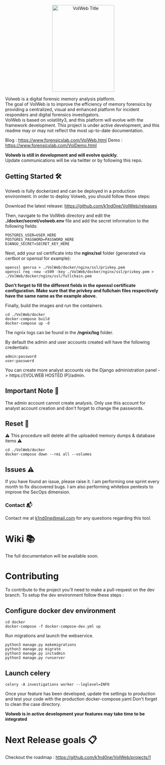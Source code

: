<p align="center">
<img src="https://github.com/k1nd0ne/VolWeb/blob/main/.images_readme/volweblogo.png"  width="200" height="280" alt="VolWeb Title"/>
</p>

Volweb is a digital forensic memory analysis platform.  
The goal of VolWeb is to improve the efficiency of memory forensics by providing a centralized, visual and enhanced platform for incident responders and digital forensics investigators.  
VolWeb is based on volatility3, and this platform will evolve with the framework development.
This project is under active development, and this readme may or may not reflect the most up-to-date documentation.

Blog : https://www.forensicxlab.com/VolWeb.html
Demo : https://www.forensicxlab.com/VolDemo.html

**Volweb is still in development and will evolve quickly.**  
Update communications will be via twitter or by following this repo.


## Getting Started 🛠️
Volweb is fully dockerized and can be deployed in a production environment.
In order to deploy Volweb, you should follow these steps:

Download the latest release: https://github.com/k1nd0ne/VolWeb/releases

Then, navigate to the VolWeb directory and edit the **./docker/secret/volweb.env** file and add the secret information to the following fields:

```
POSTGRES_USER=USER_HERE
POSTGRES_PASSWORD=PASSWORD_HERE
DJANGO_SECRET=SECRET_KEY_HERE
```

Next, add your ssl certificate into the **nginx/ssl** folder (generated via certbot or openssl for example):
```
openssl genrsa > ./VolWeb/docker/nginx/ssl/privkey.pem
openssl req -new -x509 -key ./VolWeb/docker/nginx/ssl/privkey.pem > ./VolWeb/docker/nginx/ssl/fullchain.pem
```
**Don't forget to fill the different fields in the openssl certificate configuration.
Make sure that the privkey and fullchain files respectively have the same name as the example above.**

Finally, build the images and run the containers.
```
cd ./VolWeb/docker
docker-compose build
docker-compose up -d
```

The ngnix logs can be found in the **/ngnix/log** folder.

By default the admin and user accounts created will have the following credentials:

```
admin:password
user:password
```
You can create more analyst accounts via the Django administration panel -> https://[VOLWEB HOSTED IP]/admin.

## Important Note 📄

The admin account cannot create analysis. Only use this account for analyst account creation and don't forget to change the passwords.

## Reset 🔄

⚠️ This procedure will delete all the uploaded memory dumps & database items ⚠️

```
cd ./VolWeb/docker
docker-compose down --rmi all --volumes
```

## Issues ⚠️
If you have found an issue, please raise it.
I am performing one sprint every month to fix discovered bugs.
I am also performing whitebox pentests to improve the SecOps dimension.

### Contact 📬
Contact me at k1nd0ne@mail.com for any questions regarding this tool.

# Wiki 📚
The full documentation will be available soon.

# Contributing

To contribute to the project you'll need to make a pull-request on the dev branch.
To setup the dev environment follow these steps :

## Configure docker dev environment
```
cd docker
docker-compose -f docker-compose-dev.yml up
```

Run migrations and launch the webservice.

```
python3 manage.py makemigrations
python3 manage.py migrate
python3 manage.py initadmin
python3 manage.py runserver
```

## Launch celery
```
celery -A investigations worker --loglevel=INFO
```

Once your feature has been developed, update the settings to production and test your code with the production docker-compose.yaml
Don't forget to clean the case directory.

**Volweb is in active development your features may take time to be integrated**  

# Next Release goals 📋
Checkout the roadmap : https://github.com/k1nd0ne/VolWeb/projects/1
